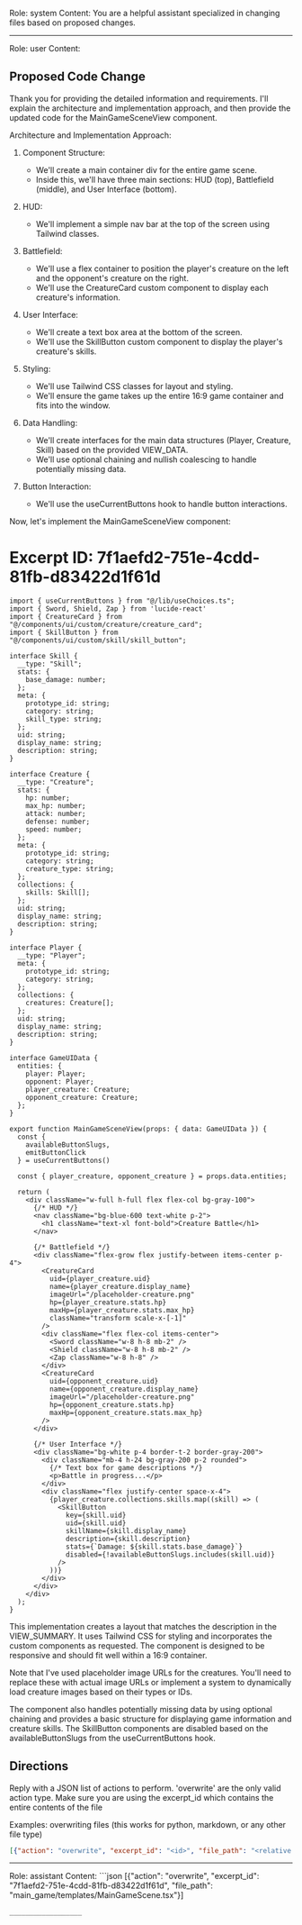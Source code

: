 Role: system
Content: You are a helpful assistant specialized in changing files based on proposed changes.
__________________
Role: user
Content: 
## Proposed Code Change
Thank you for providing the detailed information and requirements. I'll explain the architecture and implementation approach, and then provide the updated code for the MainGameSceneView component.

Architecture and Implementation Approach:

1. Component Structure:
   - We'll create a main container div for the entire game scene.
   - Inside this, we'll have three main sections: HUD (top), Battlefield (middle), and User Interface (bottom).

2. HUD:
   - We'll implement a simple nav bar at the top of the screen using Tailwind classes.

3. Battlefield:
   - We'll use a flex container to position the player's creature on the left and the opponent's creature on the right.
   - We'll use the CreatureCard custom component to display each creature's information.

4. User Interface:
   - We'll create a text box area at the bottom of the screen.
   - We'll use the SkillButton custom component to display the player's creature's skills.

5. Styling:
   - We'll use Tailwind CSS classes for layout and styling.
   - We'll ensure the game takes up the entire 16:9 game container and fits into the window.

6. Data Handling:
   - We'll create interfaces for the main data structures (Player, Creature, Skill) based on the provided VIEW_DATA.
   - We'll use optional chaining and nullish coalescing to handle potentially missing data.

7. Button Interaction:
   - We'll use the useCurrentButtons hook to handle button interactions.

Now, let's implement the MainGameSceneView component:

# Excerpt ID: 7f1aefd2-751e-4cdd-81fb-d83422d1f61d
```tsx main_game/templates/MainGameScene.tsx
import { useCurrentButtons } from "@/lib/useChoices.ts";
import { Sword, Shield, Zap } from 'lucide-react'
import { CreatureCard } from "@/components/ui/custom/creature/creature_card";
import { SkillButton } from "@/components/ui/custom/skill/skill_button";

interface Skill {
  __type: "Skill";
  stats: {
    base_damage: number;
  };
  meta: {
    prototype_id: string;
    category: string;
    skill_type: string;
  };
  uid: string;
  display_name: string;
  description: string;
}

interface Creature {
  __type: "Creature";
  stats: {
    hp: number;
    max_hp: number;
    attack: number;
    defense: number;
    speed: number;
  };
  meta: {
    prototype_id: string;
    category: string;
    creature_type: string;
  };
  collections: {
    skills: Skill[];
  };
  uid: string;
  display_name: string;
  description: string;
}

interface Player {
  __type: "Player";
  meta: {
    prototype_id: string;
    category: string;
  };
  collections: {
    creatures: Creature[];
  };
  uid: string;
  display_name: string;
  description: string;
}

interface GameUIData {
  entities: {
    player: Player;
    opponent: Player;
    player_creature: Creature;
    opponent_creature: Creature;
  };
}

export function MainGameSceneView(props: { data: GameUIData }) {
  const {
    availableButtonSlugs,
    emitButtonClick
  } = useCurrentButtons()

  const { player_creature, opponent_creature } = props.data.entities;

  return (
    <div className="w-full h-full flex flex-col bg-gray-100">
      {/* HUD */}
      <nav className="bg-blue-600 text-white p-2">
        <h1 className="text-xl font-bold">Creature Battle</h1>
      </nav>

      {/* Battlefield */}
      <div className="flex-grow flex justify-between items-center p-4">
        <CreatureCard
          uid={player_creature.uid}
          name={player_creature.display_name}
          imageUrl="/placeholder-creature.png"
          hp={player_creature.stats.hp}
          maxHp={player_creature.stats.max_hp}
          className="transform scale-x-[-1]"
        />
        <div className="flex flex-col items-center">
          <Sword className="w-8 h-8 mb-2" />
          <Shield className="w-8 h-8 mb-2" />
          <Zap className="w-8 h-8" />
        </div>
        <CreatureCard
          uid={opponent_creature.uid}
          name={opponent_creature.display_name}
          imageUrl="/placeholder-creature.png"
          hp={opponent_creature.stats.hp}
          maxHp={opponent_creature.stats.max_hp}
        />
      </div>

      {/* User Interface */}
      <div className="bg-white p-4 border-t-2 border-gray-200">
        <div className="mb-4 h-24 bg-gray-200 p-2 rounded">
          {/* Text box for game descriptions */}
          <p>Battle in progress...</p>
        </div>
        <div className="flex justify-center space-x-4">
          {player_creature.collections.skills.map((skill) => (
            <SkillButton
              key={skill.uid}
              uid={skill.uid}
              skillName={skill.display_name}
              description={skill.description}
              stats={`Damage: ${skill.stats.base_damage}`}
              disabled={!availableButtonSlugs.includes(skill.uid)}
            />
          ))}
        </div>
      </div>
    </div>
  );
}
```

This implementation creates a layout that matches the description in the VIEW_SUMMARY. It uses Tailwind CSS for styling and incorporates the custom components as requested. The component is designed to be responsive and should fit well within a 16:9 container.

Note that I've used placeholder image URLs for the creatures. You'll need to replace these with actual image URLs or implement a system to dynamically load creature images based on their types or IDs.

The component also handles potentially missing data by using optional chaining and provides a basic structure for displaying game information and creature skills. The SkillButton components are disabled based on the availableButtonSlugs from the useCurrentButtons hook.

## Directions
Reply with a JSON list of actions to perform. 'overwrite' are the only valid action type. 
Make sure you are using the excerpt_id which contains the entire contents of the file

Examples:
overwriting files (this works for python, markdown, or any other file type)
```json output_example1
[{"action": "overwrite", "excerpt_id": "<id>", "file_path": "<relative file path>"}]
```

__________________
Role: assistant
Content: ```json
[{"action": "overwrite", "excerpt_id": "7f1aefd2-751e-4cdd-81fb-d83422d1f61d", "file_path": "main_game/templates/MainGameScene.tsx"}]
```
__________________
